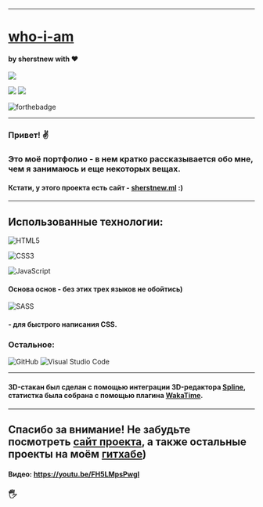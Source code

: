
------------

# [who-i-am](https://sherstnew.ml "who-i-am") 
#### by sherstnew with ❤

![](https://sherstnew.ml/assets/images/sdelano.png)

![](https://img.shields.io/github/languages/count/sherstnew/who-i-am) ![](https://img.shields.io/github/repo-size/sherstnew/who-i-am)

![forthebadge](https://forthebadge.com/images/badges/works-on-my-machine.svg)


------------

### Привет! ✌ 
### Это моё портфолио - в нем кратко рассказывается обо мне, чем я занимаюсь и еще некоторых вещах.
#### Кстати, у этого проекта есть сайт - [sherstnew.ml](https://sherstnew.ml "site") :)

------------

## Использованные технологии:

![HTML5](https://img.shields.io/badge/html5-%23E34F26.svg?style=for-the-badge&logo=html5&logoColor=white)

![CSS3](https://img.shields.io/badge/css3-%231572B6.svg?style=for-the-badge&logo=css3&logoColor=white)

![JavaScript](https://img.shields.io/badge/javascript-%23323330.svg?style=for-the-badge&logo=javascript&logoColor=%23F7DF1E)

#### Основа основ - без этих трех языков не обойтись)

![SASS](https://img.shields.io/badge/SASS-hotpink.svg?style=for-the-badge&logo=SASS&logoColor=white)
#### - для быстрого написания CSS.

### Остальное:

![GitHub](https://img.shields.io/badge/github-%23121011.svg?style=for-the-badge&logo=github&logoColor=white) ![Visual Studio Code](https://img.shields.io/badge/Visual%20Studio%20Code-0078d7.svg?style=for-the-badge&logo=visual-studio-code&logoColor=white)

------------

#### 3D-стакан был сделан с помощью интеграции 3D-редактора [Spline](https://spline.design "Spline"), статистка была собрана с помощью плагина [WakaTime](https://wakatime.com "WakaTime").


------------

## Спасибо за внимание! Не забудьте посмотреть [сайт проекта](https://sherstnew.ml), а также остальные проекты на моём [гитхабе](https://github.com/sherstnew "гитхабе")) 

#### Видео: https://youtu.be/FH5LMpsPwgI

### 🖐






